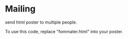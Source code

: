# Mailing
send html poster to multiple people.


To use this code, replace "fommater.html" into your poster.
